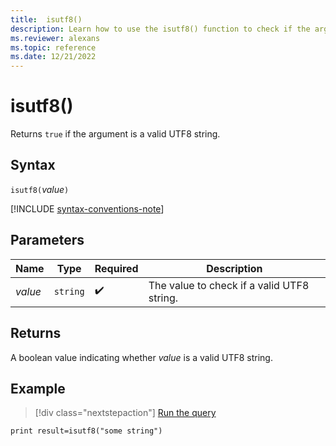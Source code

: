 ```yaml
---
title:  isutf8()
description: Learn how to use the isutf8() function to check if the argument is a valid utf8 string.
ms.reviewer: alexans
ms.topic: reference
ms.date: 12/21/2022
---
```

# isutf8()

Returns `true` if the argument is a valid UTF8 string.

## Syntax

`isutf8(`*value*`)`

[!INCLUDE [syntax-conventions-note](../../includes/syntax-conventions-note.md)]

## Parameters

| Name | Type | Required | Description |
| -- | -- | -- | -- |
|*value*| `string` | :heavy_check_mark:| The value to check if a valid UTF8 string.|

## Returns

A boolean value indicating whether *value* is a valid UTF8 string.

## Example

> [!div class="nextstepaction"]
> <a href="https://dataexplorer.azure.com/clusters/help/databases/Samples?query=H4sIAAAAAAAAAysoyswrUShKLS7NKbHNLC4tSbPQUCrOz01VKC4BSqUraQIA1zBdDCIAAAA=" target="_blank">Run the query</a>

```kusto
print result=isutf8("some string")
```
